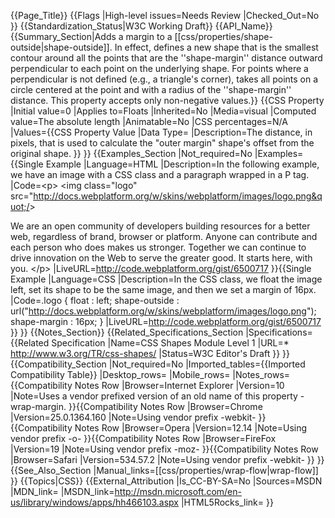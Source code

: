 {{Page_Title}}
{{Flags
|High-level issues=Needs Review
|Checked_Out=No
}}
{{Standardization_Status|W3C Working Draft}}
{{API_Name}}
{{Summary_Section|Adds a margin to a [[css/properties/shape-outside|shape-outside]]. In effect, defines a new shape that is the smallest contour around all the points that are the ''shape-margin'' distance outward perpendicular to each point on the underlying shape. For points where a perpendicular is not defined (e.g., a triangle's corner), takes all points on a circle centered at the point and with a radius of the ''shape-margin'' distance. This property accepts only non-negative values.}}
{{CSS Property
|Initial value=0
|Applies to=Floats
|Inherited=No
|Media=visual
|Computed value=The absolute length
|Animatable=No
|CSS percentages=N/A
|Values={{CSS Property Value
|Data Type=<length>
|Description=The distance, in pixels, that is used to calculate the "outer margin" shape's offset from the original shape.
}}
}}
{{Examples_Section
|Not_required=No
|Examples={{Single Example
|Language=HTML
|Description=In the following example, we have an image with a CSS class and a paragraph wrapped in a P tag.
|Code=&lt;p&gt;
  &lt;img class=&quot;logo&quot; src=&quot;http://docs.webplatform.org/w/skins/webplatform/images/logo.png&quot;/&gt;

  We are an open community of developers building resources for a better web, regardless of brand, browser or platform. Anyone can contribute and each person who does makes us stronger. Together we can continue to drive innovation on the Web to serve the greater good. It starts here, with you.
&lt;/p&gt;
|LiveURL=http://code.webplatform.org/gist/6500717
}}{{Single Example
|Language=CSS
|Description=In the CSS class, we float the image left, set its shape to be the same image, and then we set a margin of 16px.
|Code=.logo {
    float  : left;
    shape-outside : url("http://docs.webplatform.org/w/skins/webplatform/images/logo.png");
    shape-margin : 16px;
}
|LiveURL=http://code.webplatform.org/gist/6500717
}}
}}
{{Notes_Section}}
{{Related_Specifications_Section
|Specifications={{Related Specification
|Name=CSS Shapes Module Level 1
|URL=* http://www.w3.org/TR/css-shapes/
|Status=W3C Editor's Draft
}}
}}
{{Compatibility_Section
|Not_required=No
|Imported_tables={{Imported Compatibility Table}}
|Desktop_rows=
|Mobile_rows=
|Notes_rows={{Compatibility Notes Row
|Browser=Internet Explorer
|Version=10
|Note=Uses a vendor prefixed version of an old name of this property - wrap-margin.
}}{{Compatibility Notes Row
|Browser=Chrome
|Version=25.0.1364.160
|Note=Using vendor prefix -webkit-
}}{{Compatibility Notes Row
|Browser=Opera
|Version=12.14
|Note=Using vendor prefix -o-
}}{{Compatibility Notes Row
|Browser=FireFox
|Version=19
|Note=Using vendor prefix -moz-
}}{{Compatibility Notes Row
|Browser=Safari
|Version=534.57.2
|Note=Using vendor prefix -webkit-
}}
}}
{{See_Also_Section
|Manual_links=[[css/properties/wrap-flow|wrap-flow]]
}}
{{Topics|CSS}}
{{External_Attribution
|Is_CC-BY-SA=No
|Sources=MSDN
|MDN_link=
|MSDN_link=http://msdn.microsoft.com/en-us/library/windows/apps/hh466103.aspx
|HTML5Rocks_link=
}}